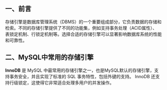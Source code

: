## 一、前言
存储引擎是数据库管理系统（DBMS）的一个重要组成部分，它负责数据的存储和检索。不同的存储引擎提供了不同的功能集，例如支持事务处理（ACID属性）、
表锁定机制、行锁定机制等。选择合适的存储引擎可以显著影响数据库系统的性能和可靠性。

## 二、MySQL中常用的存储引擎
**InnoDB** 是 MySQL 中最常用的存储引擎之一，也是MySQL默认的存储引擎，支持事务安全，并且实现了标准的 SQL 事务特性，包括外键的支持。
InnoDB 还支持行级锁定，这使得它非常适合处理多用户的并发操作。